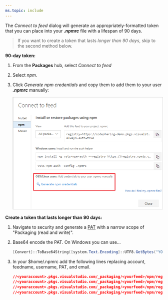 ```yaml
---
ms.topic: include
---
```


The _Connect to feed_ dialog will generate an appropriately-formatted token that you can place into your **_.npmrc_** file with a lifespan of 90 days.

>  If you want to create a token that lasts _longer than 90 days_, skip to the second method below.

**90-day token:**

1. From the **Packages** hub, select _Connect to feed_

1. Select _npm_.

1. Click _Generate npm credentials_ and copy them to add them to your user **_.npmrc_** manually:

    ![Connect to feed from VSTS Package Management Linux/Mac credentials](../../_shared/_img/connect-to-feed-npm-creds.png)

**Create a token that lasts longer than 90 days:**

1. Navigate to security and generate a [PAT](../../../organizations/accounts/use-personal-access-tokens-to-authenticate.md) with a narrow scope of "Packaging (read and write)".
2. Base64 encode the PAT.  On Windows you can use...

    ```powershell
    [Convert]::ToBase64String([system.Text.Encoding]::UTF8.GetBytes("YOUR_PAT_GOES_HERE"))
    ```
3. In your $home/.npmrc add the following lines replacing account, feedname, username, PAT, and email.

    ```json
    //<youraccount>.pkgs.visualstudio.com/_packaging/<yourfeed>/npm/registry/:username=YOUR-USERNAME
    //<youraccount>.pkgs.visualstudio.com/_packaging/<yourfeed>/npm/registry/:_password=BASE64-ENCODED-PAT-GOES-HERE
    //<youraccount>.pkgs.visualstudio.com/_packaging/<yourfeed>/npm/registry/:email=YOUREMAIL@EXAMPLE.COM
    //<youraccount>.pkgs.visualstudio.com/_packaging/<yourfeed>/npm/registry/:always-auth=true
    ```
